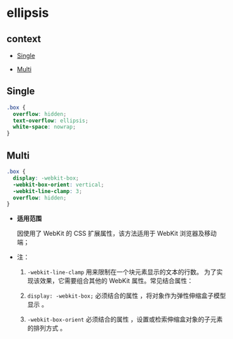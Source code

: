 # ellipsis

## context

- [Single](#Single)

- [Multi](#Multi)

## Single

```css
.box {
  overflow: hidden;
  text-overflow: ellipsis;
  white-space: nowrap;
}
```

## Multi

```css
.box {
  display: -webkit-box;
  -webkit-box-orient: vertical;
  -webkit-line-clamp: 3;
  overflow: hidden;
}
```

- **适用范围**

  因使用了 WebKit 的 CSS 扩展属性，该方法适用于 WebKit 浏览器及移动端；

- 注：

  1. `-webkit-line-clamp` 用来限制在一个块元素显示的文本的行数。 为了实现该效果，它需要组合其他的 WebKit 属性。常见结合属性：

  2. `display: -webkit-box;` 必须结合的属性 ，将对象作为弹性伸缩盒子模型显示 。

  3. `-webkit-box-orient` 必须结合的属性 ，设置或检索伸缩盒对象的子元素的排列方式 。
